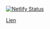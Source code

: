 [![Netlify Status](https://api.netlify.com/api/v1/badges/40a07359-2f7b-4b34-adff-7de524640623/deploy-status)](https://app.netlify.com/sites/waspyblog/deploys)

[Lien](https://waspyblog.netlify.app)
